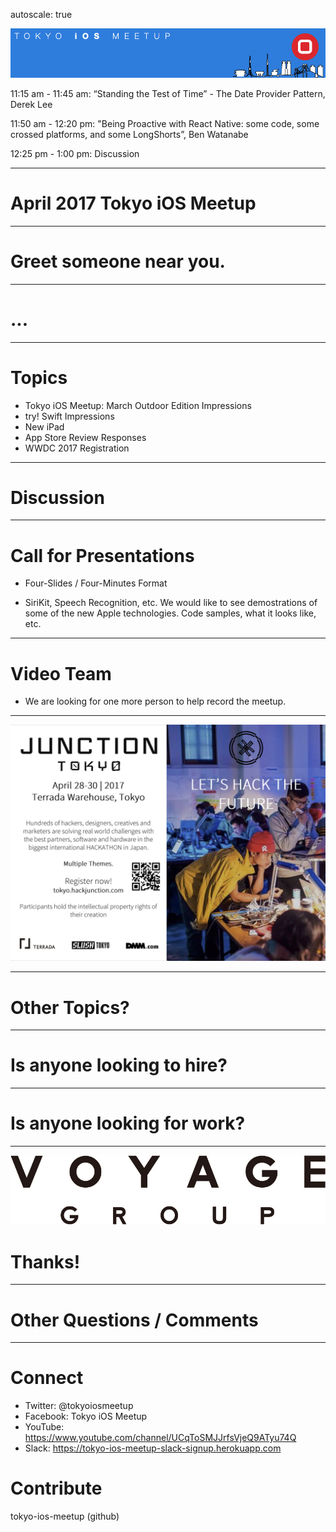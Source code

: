 autoscale: true

![inline](logo.png)

11:15 am - 11:45 am: “Standing the Test of Time” - The Date Provider Pattern, Derek Lee

11:50 am - 12:20 pm: "Being Proactive with React Native: some code, some crossed platforms, and some LongShorts”, Ben Watanabe

12:25 pm - 1:00 pm: Discussion

---

# April 2017 Tokyo iOS Meetup

---

# Greet someone near you.

---

# ...

---

# Topics

* Tokyo iOS Meetup: March Outdoor Edition Impressions
* try! Swift Impressions
* New iPad
* App Store Review Responses
* WWDC 2017 Registration

---

# Discussion

---

# Call for Presentations

- Four-Slides / Four-Minutes Format

- SiriKit, Speech Recognition, etc.  We would like to see demostrations of some of the new Apple technologies.  Code samples, what it looks like, etc.

---

# Video Team

- We are looking for one more person to help record the meetup.

---

![title](Junction-Tokyo-2017.jpg)

---

# Other Topics?

---

# Is anyone looking to hire?

---

# Is anyone looking for work?

---

![inline 100%](voyage-group-logo.png)

# Thanks!

---

# Other Questions / Comments

---

# Connect

- Twitter: @tokyoiosmeetup
- Facebook: Tokyo iOS Meetup
- YouTube: https://www.youtube.com/channel/UCqToSMJJrfsVjeQ9ATyu74Q
- Slack: https://tokyo-ios-meetup-slack-signup.herokuapp.com

# Contribute

tokyo-ios-meetup (github)
